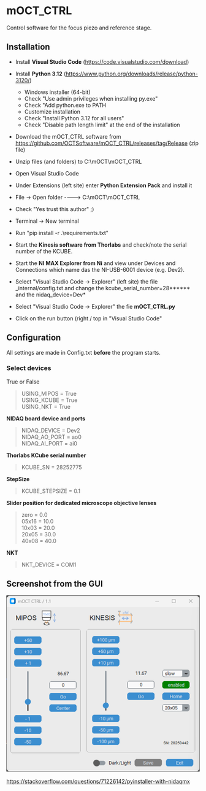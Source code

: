 # mOCT_CTRL

Control software for the focus piezo and reference stage.

## Installation

- Install **Visual Studio Code** (https://code.visualstudio.com/download)
- Install **Python 3.12** (https://www.python.org/downloads/release/python-3120/)
  - Windows installer (64-bit)
  - Check "Use admin privileges when installing py.exe"
  - Check "Add python.exe to PATH
  - Customize installation
  - Check "Install Python 3.12 for all users"
  - Check "Disable path length limit" at the end of the installation
- Download the mOCT_CTRL software from https://github.com/OCTSoftware/mOCT_CTRL/releases/tag/Release (zip file)
- Unzip files (and folders) to C:\mOCT\mOCT_CTRL

- Open Visual Studio Code
- Under Extensions (left site) enter **Python Extension Pack** and install it

- File -> Open folder ----> C:\mOCT\mOCT_CTRL
- Check "Yes trust this author" ;)
- Terminal -> New terminal
- Run "pip install -r .\requirements.txt"

- Start the **Kinesis software from Thorlabs** and check/note the serial number of the KCUBE.
- Start the **NI MAX Explorer from Ni** and view under Devices and Connections which name das the NI-USB-6001 device (e.g. Dev2).

- Select "Visual Studio Code -> Explorer" (left site) the file \_internal/config.txt and change the kcube_serial_number=28**\*\*** and the nidaq_device=Dev\*
- Select "Visual Studio Code -> Explorer" the fie **mOCT_CTRL.py**

- Click on the run button (right / top in "Visual Studio Code"

## Configuration

All settings are made in Config.txt **before** the program starts.

### Select devices

True or False

> USING_MIPOS = True \
> USING_KCUBE = True \
> USING_NKT = True

**NIDAQ board device and ports**

> NIDAQ_DEVICE = Dev2 \
> NIDAQ_AO_PORT = ao0 \
> NIDAQ_AI_PORT = ai0

**Thorlabs KCube serial number**

> KCUBE_SN = 28252775

**StepSize**

> KCUBE_STEPSIZE = 0.1

**Slider position for dedicated microscope objective lenses**

> zero  =  0.0 \
> 05x16 = 10.0 \
> 10x03 = 20.0 \
> 20x05 = 30.0 \
> 40x08 = 40.0

**NKT**

> NKT_DEVICE = COM1


## Screenshot from the GUI

![Screenshot from the GUI](GUI.png)

https://stackoverflow.com/questions/71226142/pyinstaller-with-nidaqmx
